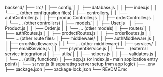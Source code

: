 backend/
├── src/
│   ├── config/
│   │   ├── database.js
│   │   ├── index.js
│   │   └── ... (other configuration files)
│   ├── controllers/
│   │   ├── authController.js
│   │   ├── productController.js
│   │   ├── orderController.js
│   │   └── ... (other controllers)
│   ├── models/
│   │   ├── User.js
│   │   ├── Product.js
│   │   ├── Order.js
│   │   └── ... (other models)
│   ├── routes/
│   │   ├── authRoutes.js
│   │   ├── productRoutes.js
│   │   ├── orderRoutes.js
│   │   └── ... (other route files)
│   ├── middleware/
│   │   ├── authMiddleware.js
│   │   ├── errorMiddleware.js
│   │   └── ... (other middleware)
│   ├── services/
│   │   ├── emailService.js
│   │   ├── paymentService.js
│   │   └── ... (external service integrations)
│   ├── utils/
│   │   ├── helpers.js
│   │   ├── validators.js
│   │   └── ... (utility functions)
│   ├── app.js (or index.js - main application entry point)
│   └── server.js (if separating server setup from app logic)
├── .env
├── package.json
├── package-lock.json
└── README.md